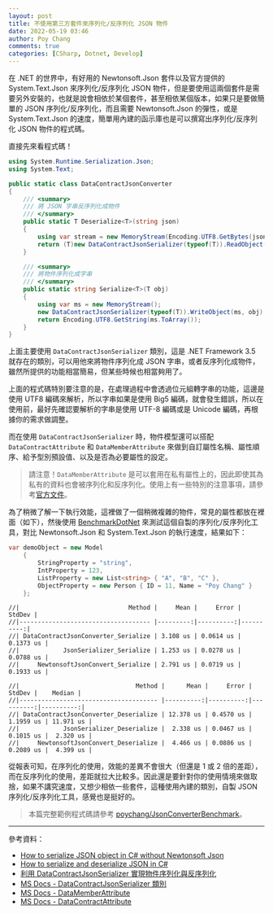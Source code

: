 ```yaml
---
layout: post
title: 不使用第三方套件來序列化/反序列化 JSON 物件
date: 2022-05-19 03:46
author: Poy Chang
comments: true
categories: [CSharp, Dotnet, Develop]
---
```


在 .NET 的世界中，有好用的 Newtonsoft.Json 套件以及官方提供的 System.Text.Json 來序列化/反序列化 JSON 物件，但是要使用這兩個套件是需要另外安裝的，也就是說會相依於某個套件，甚至相依某個版本，如果只是要做簡單的 JSON 序列化/反序列化，而且需要 Newtonsoft.Json 的彈性，或是 System.Text.Json 的速度，簡單用內建的函示庫也是可以撰寫出序列化/反序列化 JSON 物件的程式碼。

直接先來看程式碼！

```csharp
using System.Runtime.Serialization.Json;
using System.Text;

public static class DataContractJsonConverter
{
    /// <summary>
    /// 將 JSON 字串反序列化成物件
    /// </summary>
    public static T Deserialize<T>(string json)
    {
        using var stream = new MemoryStream(Encoding.UTF8.GetBytes(json));
        return (T)new DataContractJsonSerializer(typeof(T)).ReadObject(stream)!;
    }

    /// <summary>
    /// 將物件序列化成字串
    /// </summary>
    public static string Serialize<T>(T obj)
    {
        using var ms = new MemoryStream();
        new DataContractJsonSerializer(typeof(T)).WriteObject(ms, obj);
        return Encoding.UTF8.GetString(ms.ToArray());
    }
}
```

上面主要使用 `DataContractJsonSerializer` 類別，這是 .NET Framework 3.5 就存在的類別，可以用他來將物件序列化成 JSON 字串，或者反序列化成物件，雖然所提供的功能相當簡易，但某些時候也相當夠用了。

上面的程式碼特別要注意的是，在處理過程中會透過位元組轉字串的功能，這邊是使用 UTF8 編碼來解析，所以字串如果是使用 Big5 編碼，就會發生錯誤，所以在使用前，最好先確認要解析的字串是使用 UTF-8 編碼或是 Unicode 編碼，再根據你的需求做調整。

而在使用 `DataContractJsonSerializer` 時，物件模型還可以搭配 `DataContractAttribute` 和 `DataMemberAttribute` 來做到自訂屬性名稱、屬性順序、給予型別預設值、以及是否為必要屬性的設定。

>請注意！`DataMemberAttribute` 是可以套用在私有屬性上的，因此即使其為私有的資料也會被序列化和反序列化。使用上有一些特別的注意事項，請參考[官方文件](https://docs.microsoft.com/zh-tw/dotnet/api/system.runtime.serialization.datamemberattribute?WT.mc_id=DT-MVP-5003022)。

為了稍微了解一下執行效能，這裡做了一個稍微複雜的物件，常見的屬性都放在裡面（如下），然後使用 [BenchmarkDotNet](https://benchmarkdotnet.org/articles/overview.html) 來測試這個自製的序列化/反序列化工具，對比 Newtonsoft.Json 和 System.Text.Json 的執行速度，結果如下：

```csharp
var demoObject = new Model
    {
        StringProperty = "string",
        IntProperty = 123,
        ListProperty = new List<string> { "A", "B", "C" },
        ObjectProperty = new Person { ID = 11, Name = "Poy Chang" }
    };
```

```
//|                              Method |     Mean |     Error |    StdDev |
//|------------------------------------ |---------:|----------:|----------:|
//| DataContractJsonConverter_Serialize | 3.108 us | 0.0614 us | 0.1373 us |
//|            JsonSerializer_Serialize | 1.253 us | 0.0278 us | 0.0788 us |
//|     NewtonsoftJsonConvert_Serialize | 2.791 us | 0.0719 us | 0.1933 us |
```

```
//|                                Method |      Mean |     Error |    StdDev |    Median |
//|-------------------------------------- |----------:|----------:|----------:|----------:|
//| DataContractJsonConverter_Deserialize | 12.378 us | 0.4570 us | 1.1959 us | 11.971 us |
//|            JsonSerializer_Deserialize |  2.338 us | 0.0467 us | 0.1015 us |  2.320 us |
//|     NewtonsoftJsonConvert_Deserialize |  4.466 us | 0.0886 us | 0.2089 us |  4.399 us |
```

從報表可知，在序列化的使用，效能的差異不會很大（但還是 1 或 2 倍的差距），而在反序列化的使用，差距就拉大比較多。因此還是要針對你的使用情境來做取捨，如果不講究速度，又想少相依一些套件，這種使用內建的類別，自製 JSON 序列化/反序列化工具，感覺也是挺好的。

>本篇完整範例程式碼請參考 [poychang/JsonConverterBenchmark](https://github.com/poychang/JsonConverterBenchmark)。

----------

參考資料：

* [How to serialize JSON object in C# without Newtonsoft Json](https://anduin.aiursoft.com/post/2020/10/13/how-to-serialize-json-object-in-c-without-newtonsoft-json)
* [How to serialize and deserialize JSON in C#](https://www.c-sharpcorner.com/article/json-serialization-and-deserialization-in-c-sharp/)
* [利用 DataContractJsonSerializer 實現物件序列化與反序列化](https://www.huanlintalk.com/2009/12/datacontractjsonserializer.html)
* [MS Docs - DataContractJsonSerializer 類別](https://docs.microsoft.com/zh-tw/dotnet/api/system.runtime.serialization.json.datacontractjsonserializer?WT.mc_id=DT-MVP-5003022)
* [MS Docs - DataMemberAttribute](https://docs.microsoft.com/zh-tw/dotnet/api/system.runtime.serialization.datamemberattribute?WT.mc_id=DT-MVP-5003022)
* [MS Docs - DataContractAttribute](https://docs.microsoft.com/zh-tw/dotnet/api/system.runtime.serialization.datacontractattribute?WT.mc_id=DT-MVP-5003022)
